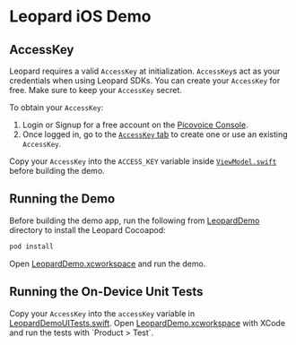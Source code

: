 # Leopard iOS Demo

## AccessKey

Leopard requires a valid `AccessKey` at initialization. `AccessKey`s act as your credentials when using Leopard SDKs.
You can create your `AccessKey` for free. Make sure to keep your `AccessKey` secret.

To obtain your `AccessKey`:
1. Login or Signup for a free account on the [Picovoice Console](https://picovoice.ai/console/).
2. Once logged in, go to the [`AccessKey` tab](https://console.picovoice.ai/access_key) to create one or use an existing `AccessKey`.

Copy your `AccessKey` into the `ACCESS_KEY` variable inside [`ViewModel.swift`](LeopardDemo/LeopardDemo/ViewModel.swift#L24) before building the demo.

## Running the Demo

Before building the demo app, run the following from [LeopardDemo](LeopardDemo) directory to install the Leopard Cocoapod:

```ruby
pod install
```
Open [LeopardDemo.xcworkspace](LeopardDemo/LeopardDemo.xcworkspace`) and run the demo.

## Running the On-Device Unit Tests

Copy your `AccessKey` into the `accessKey` variable in [LeopardDemoUITests.swift](LeopardDemo/LeopardDemoUITests/LeopardDemoUITests.swift). Open [LeopardDemo.xcworkspace](LeopardDemo/LeopardDemo.xcworkspace`)  with XCode and run the tests with `Product > Test`.